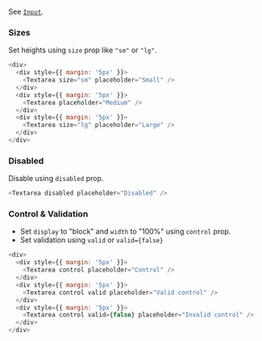 See [`Input`](#input).

### Sizes

Set heights using `size` prop like `"sm"` or `"lg"`.

```js
<div>
  <div style={{ margin: '5px' }}>
    <Textarea size="sm" placeholder="Small" />
  </div>
  <div style={{ margin: '5px' }}>
    <Textarea placeholder="Medium" />
  </div>
  <div style={{ margin: '5px' }}>
    <Textarea size="lg" placeholder="Large" />
  </div>
</div>
```

### Disabled

Disable using `disabled` prop.

```js
<Textarea disabled placeholder="Disabled" />
```

### Control & Validation

* Set `display` to "block" and `width` to "100%" using `control` prop.
* Set validation using `valid` or `valid={false}`

```js
<div>
  <div style={{ margin: '5px' }}>
    <Textarea control placeholder="Control" />
  </div>
  <div style={{ margin: '5px' }}>
    <Textarea control valid placeholder="Valid control" />
  </div>
  <div style={{ margin: '5px' }}>
    <Textarea control valid={false} placeholder="Invalid control" />
  </div>
</div>
```
